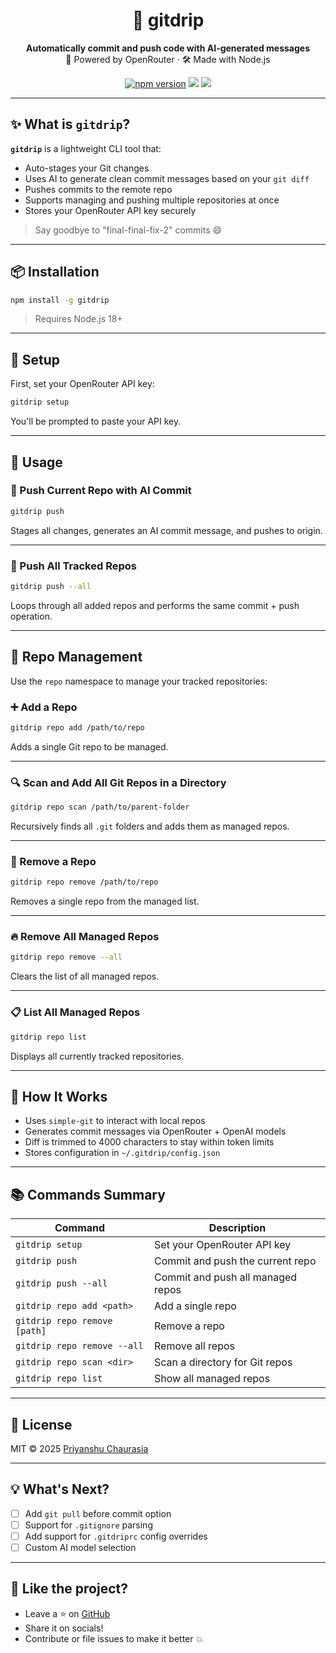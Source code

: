 
<h1 align="center">🚀 gitdrip</h1>
<p align="center">
  <strong>Automatically commit and push code with AI-generated messages</strong><br>
  🧠 Powered by OpenRouter · 🛠️ Made with Node.js
</p>

<p align="center">
  <a href="https://www.npmjs.com/package/gitdrip"><img src="https://img.shields.io/npm/v/gitdrip?color=blue&label=npm&style=flat-square" alt="npm version"></a>
  <img src="https://img.shields.io/badge/made%20by-priyanshu-blueviolet?style=flat-square">
  <img src="https://img.shields.io/badge/openrouter-powered-brightgreen?style=flat-square">
</p>

---

## ✨ What is `gitdrip`?

**`gitdrip`** is a lightweight CLI tool that:
- Auto-stages your Git changes
- Uses AI to generate clean commit messages based on your `git diff`
- Pushes commits to the remote repo
- Supports managing and pushing multiple repositories at once
- Stores your OpenRouter API key securely

> Say goodbye to "final-final-fix-2" commits 😄

---

## 📦 Installation

```bash
npm install -g gitdrip
````

> Requires Node.js 18+

---

## 🔧 Setup

First, set your OpenRouter API key:

```bash
gitdrip setup
```

You'll be prompted to paste your API key.

---

## 🚀 Usage

### 🔁 Push Current Repo with AI Commit

```bash
gitdrip push
```

Stages all changes, generates an AI commit message, and pushes to origin.

---

### 🔁 Push All Tracked Repos

```bash
gitdrip push --all
```

Loops through all added repos and performs the same commit + push operation.

---

## 📂 Repo Management

Use the `repo` namespace to manage your tracked repositories:

### ➕ Add a Repo

```bash
gitdrip repo add /path/to/repo
```

Adds a single Git repo to be managed.

---

### 🔍 Scan and Add All Git Repos in a Directory

```bash
gitdrip repo scan /path/to/parent-folder
```

Recursively finds all `.git` folders and adds them as managed repos.

---

### 🧹 Remove a Repo

```bash
gitdrip repo remove /path/to/repo
```

Removes a single repo from the managed list.

---

### 🔥 Remove All Managed Repos

```bash
gitdrip repo remove --all
```

Clears the list of all managed repos.

---

### 📋 List All Managed Repos

```bash
gitdrip repo list
```

Displays all currently tracked repositories.

---

## 🧠 How It Works

* Uses `simple-git` to interact with local repos
* Generates commit messages via OpenRouter + OpenAI models
* Diff is trimmed to 4000 characters to stay within token limits
* Stores configuration in `~/.gitdrip/config.json`

---

## 📚 Commands Summary

| Command                      | Description                       |
| ---------------------------- | --------------------------------- |
| `gitdrip setup`              | Set your OpenRouter API key       |
| `gitdrip push`               | Commit and push the current repo  |
| `gitdrip push --all`         | Commit and push all managed repos |
| `gitdrip repo add <path>`    | Add a single repo                 |
| `gitdrip repo remove [path]` | Remove a repo                     |
| `gitdrip repo remove --all`  | Remove all repos                  |
| `gitdrip repo scan <dir>`    | Scan a directory for Git repos    |
| `gitdrip repo list`          | Show all managed repos            |

---

## 📄 License

MIT © 2025 [Priyanshu Chaurasia](https://github.com/Priyanshu-sde)

---

## 💡 What's Next?

* [ ] Add `git pull` before commit option
* [ ] Support for `.gitignore` parsing
* [ ] Add support for `.gitdriprc` config overrides
* [ ] Custom AI model selection

---

## 🌟 Like the project?

* Leave a ⭐ on [GitHub](https://github.com/Priyanshu-sde/gitdrip)
* Share it on socials!
* Contribute or file issues to make it better 💥

